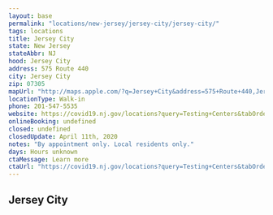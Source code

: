 ```yaml
---
layout: base
permalink: "locations/new-jersey/jersey-city/jersey-city/"
tags: locations
title: Jersey City
state: New Jersey
stateAbbr: NJ
hood: Jersey City
address: 575 Route 440 
city: Jersey City
zip: 07305
mapUrl: "http://maps.apple.com/?q=Jersey+City&address=575+Route+440,Jersey+City,New+Jersey,07305"
locationType: Walk-in
phone: 201-547-5535
website: https://covid19.nj.gov/locations?query=Testing+Centers&tabOrder=all%2CpromotedContent%2Clocations%2Cresources%2Cstatus%2CNJfaqs%2CAASfaqs%2Ccoronavirus
onlineBooking: undefined
closed: undefined
closedUpdate: April 11th, 2020
notes: "By appointment only. Local residents only."
days: Hours unknown
ctaMessage: Learn more
ctaUrl: "https://covid19.nj.gov/locations?query=Testing+Centers&tabOrder=all%2CpromotedContent%2Clocations%2Cresources%2Cstatus%2CNJfaqs%2CAASfaqs%2Ccoronavirus"
---
```

## Jersey City